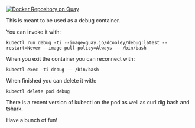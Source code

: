 [![Docker Repository on Quay](https://quay.io/repository/dcooley/debug/status "Docker Repository on Quay")](https://quay.io/repository/dcooley/debug)

This is meant to be used as a debug container.

You can invoke it with:

`kubectl run debug -ti --image=quay.io/dcooley/debug:latest --restart=Never --image-pull-policy=Always -- /bin/bash`

When you exit the container you can reconnect with:

`kubectl exec -ti debug -- /bin/bash`

When finished you can delete it with:

`kubectl delete pod debug`

There is a recent version of kubectl on the pod as well as curl dig bash and tshark.

Have a bunch of fun!
